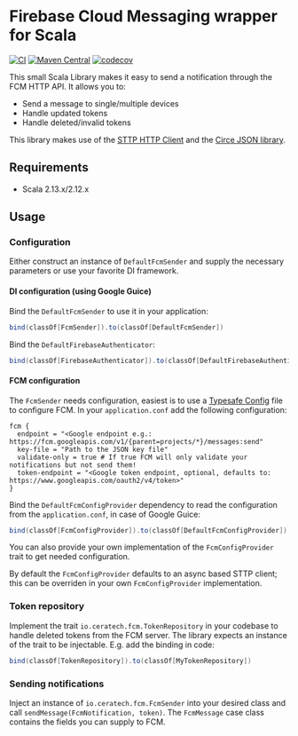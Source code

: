 # Firebase Cloud Messaging wrapper for Scala 

[![CI](https://github.com/Ceratech/fcm-scala/actions/workflows/build.yml/badge.svg)](https://github.com/Ceratech/fcm-scala/actions/workflows/build.yml)
[![Maven Central](https://maven-badges.herokuapp.com/maven-central/io.ceratech/fcm-scala_2.13/badge.svg)](https://maven-badges.herokuapp.com/maven-central/io.ceratech/fcm-scala_2.13)
[![codecov](https://codecov.io/gh/Ceratech/fcm-scala/branch/master/graph/badge.svg?token=cxPA8zCaLN)](https://codecov.io/gh/Ceratech/fcm-scala)

This small Scala Library makes it easy to send a notification through the FCM HTTP API. It allows you to:

* Send a message to single/multiple devices
* Handle updated tokens
* Handle deleted/invalid tokens

This library makes use of the [STTP HTTP Client](https://sttp.readthedocs.io/en/latest/) and the [Circe JSON library](circe.github.io/circe/).

## Requirements

* Scala 2.13.x/2.12.x

## Usage

### Configuration

Either construct an instance of `DefaultFcmSender` and supply the necessary parameters or use your favorite DI framework.

#### DI configuration (using Google Guice)

Bind the `DefaultFcmSender` to use it in your application:

```scala
bind(classOf[FcmSender]).to(classOf[DefaultFcmSender])
``` 

Bind the `DefaultFirebaseAuthenticator`:

```scala
bind(classOf[FirebaseAuthenticator]).to(classOf[DefaultFirebaseAuthenticator])
```

#### FCM configuration

The `FcmSender` needs configuration, easiest is to use a [Typesafe Config](https://github.com/lightbend/config) file to configure FCM. In your `application.conf` add the following configuration:

```
fcm {
  endpoint = "<Google endpoint e.g.: https://fcm.googleapis.com/v1/{parent=projects/*}/messages:send"
  key-file = "Path to the JSON key file"
  validate-only = true # If true FCM will only validate your notifications but not send them!
  token-endpoint = "<Google token endpoint, optional, defaults to: https://www.googleapis.com/oauth2/v4/token>"
}
```

Bind the `DefaultFcmConfigProvider` dependency to read the configuration from the `application.conf`, in case of Google Guice:

```scala
bind(classOf[FcmConfigProvider]).to(classOf[DefaultFcmConfigProvider])
```

You can also provide your own implementation of the `FcmConfigProvider` trait to get needed configuration.

By default the `FcmConfigProvider` defaults to an async based STTP client; this can be overriden in your own `FcmConfigProvider` implementation. 

### Token repository

Implement the trait `io.ceratech.fcm.TokenRepository` in your codebase to handle deleted tokens from the FCM server. The library expects an instance of the trait to be injectable. E.g. add the binding in code:

```scala
bind(classOf[TokenRepository]).to(classOf[MyTokenRepository])
```

### Sending notifications

Inject an instance of `io.ceratech.fcm.FcmSender` into your desired class and call `sendMessage(FcmNotification, token)`. The `FcmMessage` case class contains the fields you can supply to FCM.
